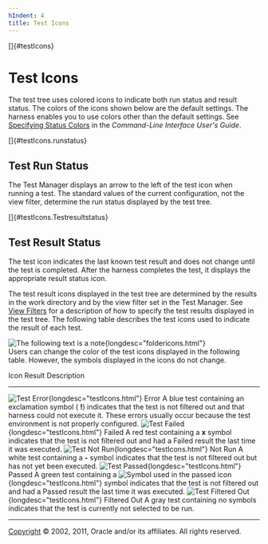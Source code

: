 ```yaml
---
hIndent: 4
title: Test Icons
---
```


[]{#testIcons}

# Test Icons

The test tree uses colored icons to indicate both run status and result status. The colors of the
icons shown below are the default settings. The harness enables you to use colors other than the
default settings. See [Specifying Status Colors](../command/settingColors.html) in the *Command-Line
Interface* *User\'s Guide*.

[]{#testIcons.runstatus}

## Test Run Status

The Test Manager displays an arrow to the left of the test icon when running a test. The standard
values of the current configuration, not the view filter, determine the run status displayed by the
test tree.

[]{#testIcons.Testresultstatus}

## Test Result Status

The test icon indicates the last known test result and does not change until the test is completed.
After the harness completes the test, it displays the appropriate result status icon.

The test result icons displayed in the test tree are determined by the results in the work directory
and by the view filter set in the Test Manager. See [View Filters](../browse/viewFilters.html) for a
description of how to specify the test results displayed in the test tree. The following table
describes the test icons used to indicate the result of each test.

![The following text is a note](../../images/hg_note.gif){longdesc="foldericons.html"}\
Users can change the color of the test icons displayed in the following table. However, the symbols
displayed in the icons do not change.

  Icon                                                                         Result         Description
  ---------------------------------------------------------------------------- -------------- ------------------------------------------------------------------------------------------------------------------------------------------------------------------------------------------------------------------------------
  ![Test Error](../../images/blueTest.gif){longdesc="testIcons.html"}          Error          A blue test containing an exclamation symbol ( **!**) indicates that the test is not filtered out and that harness could not execute it. These errors usually occur because the test environment is not properly configured.
  ![Test Failed](../../images/redTest.gif){longdesc="testIcons.html"}          Failed         A red test containing a **x** symbol indicates that the test is not filtered out and had a Failed result the last time it was executed.
  ![Test Not Run](../../images/whiteTest.gif){longdesc="testIcons.html"}       Not Run        A white test containing a **-** symbol indicates that the test is not filtered out but has not yet been executed.
  ![Test Passed](../../images/greenTest.gif){longdesc="testIcons.html"}        Passed         A green test containing a ![Symbol used in the passed icon](../../images/checkMark.gif){longdesc="testIcons.html"} symbol indicates that the test is not filtered out and had a Passed result the last time it was executed.
  ![Test Filtered Out](../../images/grayTest.gif){longdesc="testIcons.html"}   Filtered Out   A gray test containing no symbols indicates that the test is currently not selected to be run.

----------------------------------------------------------------------------------------------------

[Copyright](../copyright.html) © 2002, 2011, Oracle and/or its affiliates. All rights reserved.
